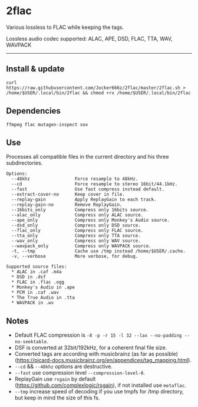 # 2flac

Various lossless to FLAC while keeping the tags.

Lossless audio codec supported: ALAC, APE, DSD, FLAC, TTA, WAV, WAVPACK

--------------------------------------------------------------------------------------------------
## Install & update
`curl https://raw.githubusercontent.com/Jocker666z/2flac/master/2flac.sh > /home/$USER/.local/bin/2flac && chmod +rx /home/$USER/.local/bin/2flac`

## Dependencies
`ffmpeg flac mutagen-inspect sox`

## Use
Processes all compatible files in the current directory and his three subdirectories.
```
Options:
  --48khz                 Force resample to 48kHz.
  --cd                    Force resample to stereo 16bit/44.1kHz.
  --fast                  Use fast compress instead default.
  --extract-cover-no      Keep cover in file.
  --replay-gain           Apply ReplayGain to each track.
  --replay-gain-no        Remove ReplayGain.
  --16bits_only           Compress only 16bits source.
  --alac_only             Compress only ALAC source.
  --ape_only              Compress only Monkey's Audio source.
  --dsd_only              Compress only DSD source.
  --flac_only             Compress only FLAC source.
  --tta_only              Compress only TTA source.
  --wav_only              Compress only WAV source.
  --wavpack_only          Compress only WAVPACK source.
  -t, --tmp               Cache use /tmp instead /home/$USER/.cache.
  -v, --verbose           More verbose, for debug.

Supported source files:
  * ALAC in .caf .m4a
  * DSD in .dsf
  * FLAC in .flac .ogg
  * Monkey's Audio in .ape
  * PCM in .caf .wav
  * The True Audio in .tta
  * WAVPACK in .wv
```

## Notes
* Default FLAC compression is `-8 -p -r 15 -l 32 --lax --no-padding --no-seektable`.
* DSF is converted at 32bit/192kHz, for a coherent final file size.
* Converted tags are according with musicbrainz (as far as possible) (https://picard-docs.musicbrainz.org/en/appendices/tag_mapping.html).
* `--cd` && `--48khz` options are destructive.
* `--fast` use compression level `--compression-level-0`.
* ReplayGain use `rsgain` by default (https://github.com/complexlogic/rsgain), if not installed use `metaflac`.
* `--tmp` increase speed of decoding if you use tmpfs for /tmp directory, but keep in mind the size of this fs.
